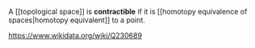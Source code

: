 A [[topological space]] is **contractible** if it is [[homotopy equivalence of spaces|homotopy equivalent]] to a point.

https://www.wikidata.org/wiki/Q230689